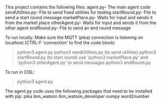 This project contains the following files:
agent.py- The main agent code
sendUtilities.py- File to send fixed utilities for testing
startRound.py- File to send a start round message
marketPlace.py- Waits for input and sends it from the market place
otherAgent.py- Waits for input and sends it from the other agent
endRound.py- File to send an end round message

To run locally:
Make sure the MQTT (pika) connection is listening on localhost (CTRL-F 'connection' to find the code block)
> python3 agent.py <Watson or Celia>
> python3 sendUtilities.py (to send utilities)
> python3 startRound.py (to start round)
use 'python3 marketPlace.py' and 'python3 otherAgent.py' to send messages
> python3 endRound.py


To run in CISL:
> python3 agent.py <Watson or Celia>

The agent.py code uses the following packages that need to be installed with pip:
pika
ibm_watson
ibm_watson_developer
numpy
word2number